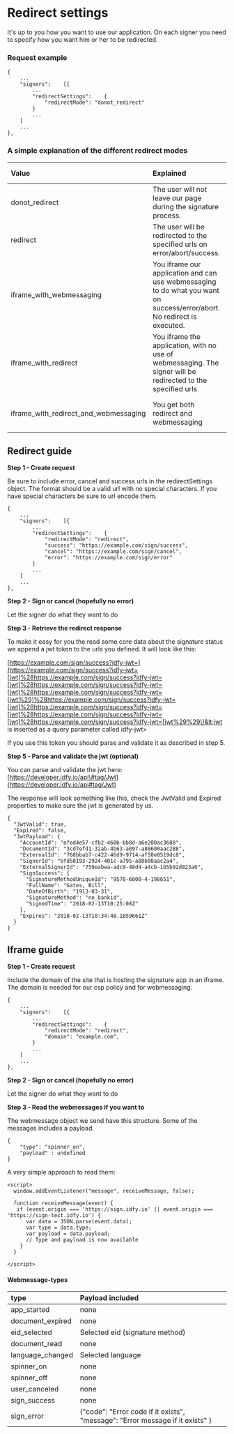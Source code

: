 # Redirect settings

It's up to you how you want to use our application. On each signer you need to specify how you want him or her to be redirected.

### Request example

```text
{
    ...
    "signers":    [{    
        ...
        "redirectSettings":    {
            "redirectMode": "donot_redirect"
        } 
        ...   
    ]
    ...
},
```

### A simple explanation of the different redirect modes

| Value | Explained | Depends on |
| :--- | :--- | :--- |
| donot\_redirect | The user will not leave our page during the signature process. | Nothing |
| redirect | The user will be redirected to the specified urls on error/abort/success. | error, cancel, success |
| iframe\_with\_webmessaging | You iframe our application and can use webmessaging to do what you want on success/error/abort. No redirect is executed. | domain |
| iframe\_with\_redirect | You iframe the application, with no use of webmessaging. The signer will be redirected to the specified urls | error, cancel, success |
| iframe\_with\_redirect\_and\_webmessaging | You get both redirect and webmessaging | error, cancel, success, domain |

## Redirect guide

**Step 1 - Create request**

Be sure to include error, cancel and success urls in the redirectSettings object. The format should be a valid url with no special characters. If you have special characters be sure to url encode them.

```text
{
    ...
    "signers":    [{    
        ...
        "redirectSettings":    {
            "redirectMode": "redirect",
            "success": "https://example.com/sign/success",
            "cancel": "https://example.com/sign/cancel",
            "error": "https://example.com/sign/error"
        } 
        ...   
    ]
    ...
},
```

**Step 2 - Sign or cancel \(hopefully no error\)**

Let the signer do what they want to do

**Step 3 - Retrieve the redirect response**

To make it easy for you the read some core data about the signature status we append a jwt token to the urls you defined. It will look like this:

[https://example.com/sign/success?idfy-jwt=](https://example.com/sign/success?idfy-jwt=[jwt]%28https://example.com/sign/success?idfy-jwt=[jwt]%28https://example.com/sign/success?idfy-jwt=[jwt]%28https://example.com/sign/success?idfy-jwt=[jwt%29]%28https://example.com/sign/success?idfy-jwt=[jwt]%28https://example.com/sign/success?idfy-jwt=[jwt]%28https://example.com/sign/success?idfy-jwt=[jwt]%28https://example.com/sign/success?idfy-jwt=[jwt%29%29\)&lt;jwt is inserted as a query parameter called idfy-jwt&gt;

If you use this token you should parse and validate it as described in step 5.

**Step 5 - Parse and validate the jwt \(optional\)**

You can parse and validate the jwt here: [https://developer.idfy.io/api\#tag/Jwt](https://developer.idfy.io/api#tag/Jwt)

The response will look something like this, check the JwtValid and Expired properties to make sure the jwt is generated by us.

```text
{
  "JwtValid": true,
  "Expired": false,
  "JwtPayload": {
    "AccountId": "efed4e57-cfb2-460b-bb8d-a6e200ac3688",
    "DocumentId": "3cd7efd1-32ab-4b63-a097-a88600aac288",
    "ExternalId": "768bbab7-c422-46d9-9714-af58e0519dc8",
    "SignerId": "bfd58193-2924-401c-a795-a88600aac2a4",
    "ExternalSignerId": "759eabea-adc9-48d4-a4cb-1b5b92d823a0",
    "SignSuccess": {
      "SignatureMethodUniqueId": "9578-6000-4-198651",
      "FullName": "Gates, Bill",
      "DateOfBirth": "1913-03-31",
      "SignatureMethod": "no_bankid",
      "SignedTime": "2018-02-13T10:25:08Z"
    },
    "Expires": "2018-02-13T10:34:48.1859661Z"
  }
}
```

## Iframe guide

**Step 1 - Create request**

Include the domain of the site that is hosting the signature app in an iframe. The domain is needed for our csp policy and for webmessaging.

```text
{
    ...
    "signers":    [{    
        ...
        "redirectSettings":    {
            "redirectMode": "redirect",
            "domain": "example.com",
        } 
        ...   
    ]
    ...
},
```

**Step 2 - Sign or cancel \(hopefully no error\)**

Let the signer do what they want to do

**Step 3 - Read the webmessages if you want to**

The webmessage object we send have this structure. Some of the messages includes a payload.

```text
{
    "type": "spinner_on",
    "payload" : undefined
}
```

A very simple approach to read them:

```text
<script>
  window.addEventListener("message", receiveMessage, false);

  function receiveMessage(event) {
   if (event.origin === 'https://sign.idfy.io' || event.origin === 'https://sign-test.idfy.io') {           
      var data = JSON.parse(event.data);  
      var type = data.type;
      var payload = data.payload;
      // Type and payload is now available
    }
  }

</script>
```

#### Webmessage-types

| type | Payload included |
| :--- | :--- |
| app\_started | none |
| document\_expired | none |
| eid\_selected | Selected eid \(signature method\) |
| document\_read | none |
| language\_changed | Selected language |
| spinner\_on | none |
| spinner\_off | none |
| user\_canceled | none |
| sign\_success | none |
| sign\_error | {"code": "Error code if it exists", "message": "Error message   if it exists" } |



